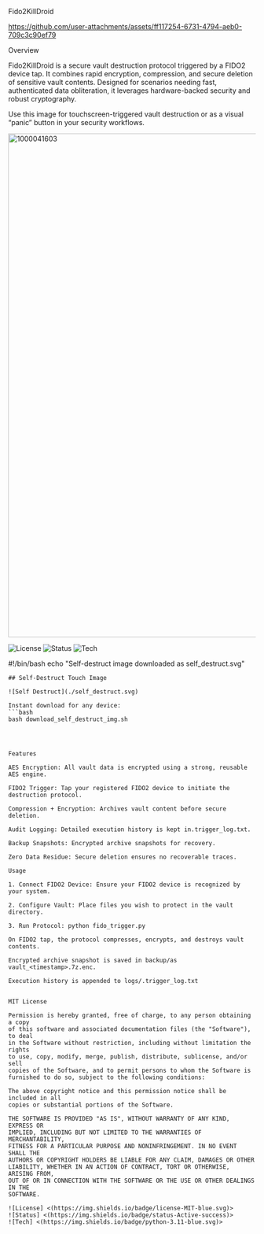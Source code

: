 
Fido2KillDroid


<https://github.com/user-attachments/assets/ff117254-6731-4794-aeb0-709c3c90ef79>

Overview

Fido2KillDroid is a secure vault destruction protocol triggered by a FIDO2 device tap. It combines rapid encryption, compression, and secure deletion of sensitive vault contents. Designed for scenarios needing fast, authenticated data obliteration, it leverages hardware-backed security and robust cryptography.



Use this image for touchscreen-triggered vault destruction or as a visual “panic” button in your security workflows.

<img width="1024" height="1024" alt="1000041603" src="https://github.com/user-attachments/assets/ff117254-6731-4794-aeb0-709c3c90ef79" />

![License](https://img.shields.io/badge/license-MIT-blue.svg)
![Status](https://img.shields.io/badge/status-Active-success)
![Tech](https://img.shields.io/badge/python)


#!/bin/bash
echo "Self-destruct image downloaded as self_destruct.svg"

```
## Self-Destruct Touch Image

![Self Destruct](./self_destruct.svg)

Instant download for any device:
```bash
bash download_self_destruct_img.sh
```
```



Features

AES Encryption: All vault data is encrypted using a strong, reusable AES engine.

FIDO2 Trigger: Tap your registered FIDO2 device to initiate the destruction protocol.

Compression + Encryption: Archives vault content before secure deletion.

Audit Logging: Detailed execution history is kept in.trigger_log.txt.

Backup Snapshots: Encrypted archive snapshots for recovery.

Zero Data Residue: Secure deletion ensures no recoverable traces.

Usage

1. Connect FIDO2 Device: Ensure your FIDO2 device is recognized by your system.

2. Configure Vault: Place files you wish to protect in the vault directory.

3. Run Protocol: python fido_trigger.py

On FIDO2 tap, the protocol compresses, encrypts, and destroys vault contents.

Encrypted archive snapshot is saved in backup/as vault_<timestamp>.7z.enc.

Execution history is appended to logs/.trigger_log.txt


MIT License

Permission is hereby granted, free of charge, to any person obtaining a copy
of this software and associated documentation files (the "Software"), to deal
in the Software without restriction, including without limitation the rights
to use, copy, modify, merge, publish, distribute, sublicense, and/or sell
copies of the Software, and to permit persons to whom the Software is
furnished to do so, subject to the following conditions:

The above copyright notice and this permission notice shall be included in all
copies or substantial portions of the Software.

THE SOFTWARE IS PROVIDED "AS IS", WITHOUT WARRANTY OF ANY KIND, EXPRESS OR
IMPLIED, INCLUDING BUT NOT LIMITED TO THE WARRANTIES OF MERCHANTABILITY,
FITNESS FOR A PARTICULAR PURPOSE AND NONINFRINGEMENT. IN NO EVENT SHALL THE
AUTHORS OR COPYRIGHT HOLDERS BE LIABLE FOR ANY CLAIM, DAMAGES OR OTHER
LIABILITY, WHETHER IN AN ACTION OF CONTRACT, TORT OR OTHERWISE, ARISING FROM,
OUT OF OR IN CONNECTION WITH THE SOFTWARE OR THE USE OR OTHER DEALINGS IN THE
SOFTWARE.

![License] <(https://img.shields.io/badge/license-MIT-blue.svg)>
![Status] <(https://img.shields.io/badge/status-Active-success)>
![Tech] <(https://img.shields.io/badge/python-3.11-blue.svg)>
